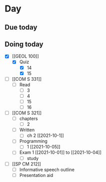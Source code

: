 

# Day 

## Due today


## Doing today
- [x] [[GEOL 100]]
	- [x] Quiz
		- [x] 14
		- [x] 15
- [ ] [[COM S 331]]
	- [ ] Read
		- [ ] 3
		- [ ] 4
		- [ ] 15
		- [ ] 16
- [ ]  [[COM S 321]]
	- [ ]  chapters
		- [ ]  2
	- [ ]  Written
		- [ ]  ch 2 [[2021-10-1]]
	- [ ]  Programming
		- [ ]  1 [[2021-10-05]]
	- [ ]  Exam 1 [[2021-10-01]] to [[2021-10-04]]
		- [ ]  study
- [ ] [[SP CM 212]]
	- [ ] Informative speech outline
	- [ ] Presentation aid
